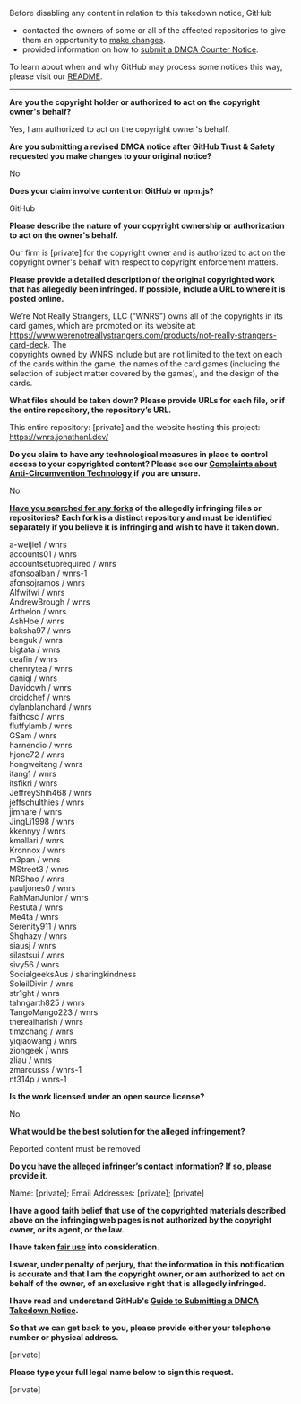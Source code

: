 Before disabling any content in relation to this takedown notice, GitHub
- contacted the owners of some or all of the affected repositories to give them an opportunity to [make changes](https://docs.github.com/en/github/site-policy/dmca-takedown-policy#a-how-does-this-actually-work).
- provided information on how to [submit a DMCA Counter Notice](https://docs.github.com/en/articles/guide-to-submitting-a-dmca-counter-notice).

To learn about when and why GitHub may process some notices this way, please visit our [README](https://github.com/github/dmca/blob/master/README.md#anatomy-of-a-takedown-notice).

---

**Are you the copyright holder or authorized to act on the copyright owner's behalf?**  
  
Yes, I am authorized to act on the copyright owner's behalf.  
  
**Are you submitting a revised DMCA notice after GitHub Trust & Safety requested you make changes to your original notice?**  
  
No  
  
**Does your claim involve content on GitHub or npm.js?**  
  
GitHub  
  
**Please describe the nature of your copyright ownership or authorization to act on the owner's behalf.**  
  
Our firm is [private] for the copyright owner and is authorized to act on the copyright owner's behalf with respect to copyright enforcement matters.  
  
**Please provide a detailed description of the original copyrighted work that has allegedly been infringed. If possible, include a URL to where it is posted online.**  
  
We’re Not Really Strangers, LLC (“WNRS”) owns all of the copyrights in its card games, which are promoted on its website at: https://www.werenotreallystrangers.com/products/not-really-strangers-card-deck. The  
copyrights owned by WNRS include but are not limited to the text on each of the cards within the game, the names of the card games (including the selection of subject matter covered by the games), and the design of the cards.  
  
**What files should be taken down? Please provide URLs for each file, or if the entire repository, the repository’s URL.**  
  
This entire repository: [private] and the website hosting this project: https://wnrs.jonathanl.dev/  
  
**Do you claim to have any technological measures in place to control access to your copyrighted content? Please see our <a href="https://docs.github.com/articles/guide-to-submitting-a-dmca-takedown-notice#complaints-about-anti-circumvention-technology">Complaints about Anti-Circumvention Technology</a> if you are unsure.**  
  
No  
  
**<a href="https://docs.github.com/articles/dmca-takedown-policy#b-what-about-forks-or-whats-a-fork">Have you searched for any forks</a> of the allegedly infringing files or repositories? Each fork is a distinct repository and must be identified separately if you believe it is infringing and wish to have it taken down.**  
  
a-weijie1 / wnrs  
accounts01 / wnrs  
accountsetuprequired / wnrs  
afonsoalban / wnrs-1  
afonsojramos / wnrs  
Alfwifwi / wnrs  
AndrewBrough / wnrs  
Arthelon / wnrs  
AshHoe / wnrs  
baksha97 / wnrs  
benguk / wnrs  
bigtata / wnrs  
ceafin / wnrs  
chenrytea / wnrs  
daniql / wnrs  
Davidcwh / wnrs  
droidchef / wnrs  
dylanblanchard / wnrs  
faithcsc / wnrs  
fluffylamb / wnrs  
GSam / wnrs  
harnendio / wnrs  
hjone72 / wnrs  
hongweitang / wnrs  
itang1 / wnrs  
itsfikri / wnrs  
JeffreyShih468 / wnrs  
jeffschulthies / wnrs  
jimhare / wnrs  
JingLi1998 / wnrs  
kkennyy / wnrs  
kmallari / wnrs  
Kronnox / wnrs  
m3pan / wnrs  
MStreet3 / wnrs  
NRShao / wnrs  
pauljones0 / wnrs  
RahManJunior / wnrs  
Restuta / wnrs  
Me4ta / wnrs  
Serenity911 / wnrs  
Shghazy / wnrs  
siausj / wnrs  
silastsui / wnrs  
sivy56 / wnrs  
SocialgeeksAus / sharingkindness  
SoleilDivin / wnrs  
str1ght / wnrs  
tahngarth825 / wnrs  
TangoMango223 / wnrs  
therealharish / wnrs  
timzchang / wnrs  
yiqiaowang / wnrs  
ziongeek / wnrs  
zliau / wnrs  
zmarcusss / wnrs-1  
nt314p / wnrs-1  
  
**Is the work licensed under an open source license?**  
  
No  
  
**What would be the best solution for the alleged infringement?**  
  
Reported content must be removed  
  
**Do you have the alleged infringer’s contact information? If so, please provide it.**  
  
Name: [private]; Email Addresses: [private]; [private]  
  
**I have a good faith belief that use of the copyrighted materials described above on the infringing web pages is not authorized by the copyright owner, or its agent, or the law.**  
  
**I have taken <a href="https://www.lumendatabase.org/topics/22">fair use</a> into consideration.**  
  
**I swear, under penalty of perjury, that the information in this notification is accurate and that I am the copyright owner, or am authorized to act on behalf of the owner, of an exclusive right that is allegedly infringed.**  
  
**I have read and understand GitHub's <a href="https://docs.github.com/articles/guide-to-submitting-a-dmca-takedown-notice/">Guide to Submitting a DMCA Takedown Notice</a>.**  
  
**So that we can get back to you, please provide either your telephone number or physical address.**  
  
[private]
  
**Please type your full legal name below to sign this request.**  
  
[private]
